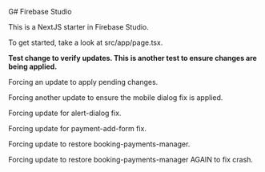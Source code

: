 G# Firebase Studio

This is a NextJS starter in Firebase Studio.

To get started, take a look at src/app/page.tsx.

**Test change to verify updates. This is another test to ensure changes are being applied.**

Forcing an update to apply pending changes.

Forcing another update to ensure the mobile dialog fix is applied.

Forcing update for alert-dialog fix.

Forcing update for payment-add-form fix.

Forcing update to restore booking-payments-manager.

Forcing update to restore booking-payments-manager AGAIN to fix crash.
